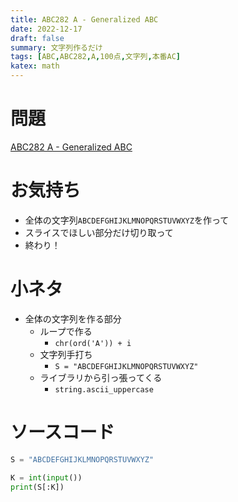 ```yaml
---
title: ABC282 A - Generalized ABC
date: 2022-12-17
draft: false
summary: 文字列作るだけ
tags: [ABC,ABC282,A,100点,文字列,本番AC]
katex: math
---
```

# 問題
[ABC282 A - Generalized ABC](https://atcoder.jp/contests/abc282/tasks/abc282_a)
# お気持ち
* 全体の文字列`ABCDEFGHIJKLMNOPQRSTUVWXYZ`を作って
* スライスでほしい部分だけ切り取って
* 終わり！

# 小ネタ
* 全体の文字列を作る部分
    * ループで作る
        * `chr(ord('A')) + i`
    * 文字列手打ち
        * `S = "ABCDEFGHIJKLMNOPQRSTUVWXYZ"`
    * ライブラリから引っ張ってくる
        * `string.ascii_uppercase`

# ソースコード
```python:A.py
S = "ABCDEFGHIJKLMNOPQRSTUVWXYZ"

K = int(input())
print(S[:K])
```